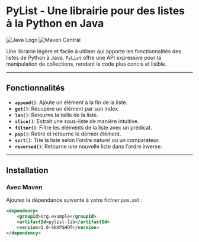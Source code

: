 # PyList - Une librairie pour des listes à la Python en Java

![Java Logo](https://img.shields.io/badge/Java-ED8B00?style=for-the-badge&logo=openjdk&logoColor=white)
![Maven Central](https://img.shields.io/maven-central/v/org.example/pylist-lib?style=for-the-badge)

Une librairie légère et facile à utiliser qui apporte les fonctionnalités des listes de Python à Java. `PyList` offre une API expressive pour la manipulation de collections, rendant le code plus concis et lisible.

---

## Fonctionnalités

-   **`append()`**: Ajoute un élément à la fin de la liste.
-   **`get()`**: Récupère un élément par son index.
-   **`len()`**: Retourne la taille de la liste.
-   **`slice()`**: Extrait une sous-liste de manière intuitive.
-   **`filter()`**: Filtre les éléments de la liste avec un prédicat.
-   **`pop()`**: Retire et retourne le dernier élément.
-   **`sort()`**: Trie la liste selon l'ordre naturel ou un comparateur.
-   **`reversed()`**: Retourne une nouvelle liste dans l'ordre inverse.

---

## Installation

### Avec Maven

Ajoutez la dépendance suivante à votre fichier `pom.xml` :

```xml
<dependency>
    <groupId>org.example</groupId>
    <artifactId>pylist-lib</artifactId>
    <version>1.0-SNAPSHOT</version>
</dependency>